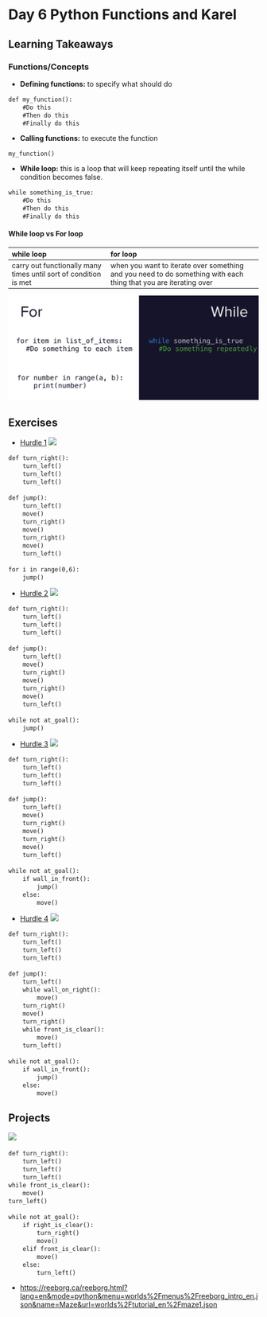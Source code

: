 # Day 6 Python Functions and Karel

## Learning Takeaways 
### Functions/Concepts 
* **Defining functions:** to specify what should do 
```
def my_function():
    #Do this
    #Then do this
    #Finally do this
```
* **Calling functions:** to execute the function
```
my_function()
```

* **While loop:** this is a loop that will keep repeating itself until the while condition becomes false.
```
while something_is_true:
    #Do this
    #Then do this
    #Finally do this
```
#### While loop vs For loop 
|while loop        |for loop        | 
| :------------- |:-------------| 
|carry out functionally many times until sort of condition is met     | when you want to iterate over something and you need to do something with each thing that you are iterating over | 

 ![](https://github.com/wuxinge/100-days-of-code/blob/eef10d39ba19cfe5f05a9b1454632d3a94847683/day%206/while%20loop%20vs%20for%20loop.png)


## Exercises 
* [Hurdle 1](https://reeborg.ca/reeborg.html?lang=en&mode=python&menu=worlds%2Fmenus%2Freeborg_intro_en.json&name=Hurdle%201&url=worlds%2Ftutorial_en%2Fhurdle1.json)
![](hurdle1.gif)
```
def turn_right():
    turn_left()
    turn_left()
    turn_left()

def jump():
    turn_left()
    move()
    turn_right()
    move()
    turn_right()
    move()
    turn_left()
        
for i in range(0,6):
    jump()
```

* [Hurdle 2](https://reeborg.ca/reeborg.html?lang=en&mode=python&menu=worlds%2Fmenus%2Freeborg_intro_en.json&name=Hurdle%202&url=worlds%2Ftutorial_en%2Fhurdle2.json)
![](hurdle2.gif)
```
def turn_right():
    turn_left()
    turn_left()
    turn_left()

def jump():
    turn_left()
    move()
    turn_right()
    move()
    turn_right()
    move()
    turn_left()
        
while not at_goal():
    jump()
```
    
* [Hurdle 3](https://reeborg.ca/reeborg.html?lang=en&mode=python&menu=worlds%2Fmenus%2Freeborg_intro_en.json&name=Hurdle%203&url=worlds%2Ftutorial_en%2Fhurdle3.json)
![](hurdle3.gif)
```
def turn_right():
    turn_left()
    turn_left()
    turn_left()

def jump():
    turn_left()
    move()
    turn_right()
    move()
    turn_right()
    move()
    turn_left()
        
while not at_goal():
    if wall_in_front():
        jump()
    else:
        move()
```

* [Hurdle 4](https://reeborg.ca/reeborg.html?lang=en&mode=python&menu=worlds%2Fmenus%2Freeborg_intro_en.json&name=Hurdle%204&url=worlds%2Ftutorial_en%2Fhurdle4.json)
![](hurdle4.gif)
```
def turn_right():
    turn_left()
    turn_left()
    turn_left()

def jump():
    turn_left()
    while wall_on_right():
        move()
    turn_right()
    move()
    turn_right()
    while front_is_clear():
        move()
    turn_left()
        
while not at_goal():
    if wall_in_front():
        jump()
    else:
        move()
````

## Projects 
![](lost_in_maze.gif)
```
def turn_right():
    turn_left()
    turn_left()
    turn_left()
while front_is_clear():
    move()
turn_left()

while not at_goal():
    if right_is_clear():
        turn_right()
        move()
    elif front_is_clear():
        move()
    else:
        turn_left()
```
* https://reeborg.ca/reeborg.html?lang=en&mode=python&menu=worlds%2Fmenus%2Freeborg_intro_en.json&name=Maze&url=worlds%2Ftutorial_en%2Fmaze1.json

